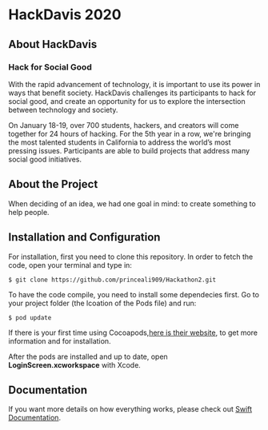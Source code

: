 # HackDavis 2020

## About HackDavis

### Hack for Social Good

With the rapid advancement of technology, it is important to use its power in ways that benefit society. HackDavis challenges its participants to hack for social good, and create an opportunity for us to explore the intersection between technology and society.

On January 18-19, over 700 students, hackers, and creators will come together for 24 hours of hacking. For the 5th year in a row, we're bringing the most talented students in California to address the world’s most pressing issues. Participants are able to build projects that address many social good initiatives.

## About the Project

When deciding of an idea, we had one goal in mind: to create something to help people. 

## Installation and Configuration

For installation, first you need to clone this repository. In order to fetch the code, open your terminal and type in:

```
$ git clone https://github.com/princeali909/Hackathon2.git

```

To have the code compile, you need to install some dependecies first. Go to your project folder (the lcoation of the Pods file) and run:

```
$ pod update
```

If there is your first time using Cocoapods,<a href="https://guides.cocoapods.org/using/getting-started.html">here is their website</a>, to get more information and for installation.

After the pods are installed and up to date, open <b>LoginScreen.xcworkspace</b> with Xcode.

## Documentation

If you want more details on how everything works, please check out <a href = "https://developer.apple.com/documentation/swift">Swift Documentation</a>.
